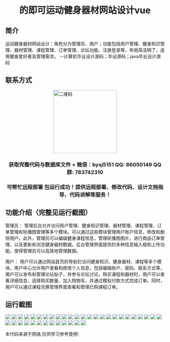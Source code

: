<p><h1 align="center">的即可运动健身器材网站设计vue</h1></p>

## 简介
运动健身器材网站设计：角色分为管理员、用户；功能包括用户管理、健身知识管理、器材管理、课程管理、订单管理、论坛功能、注册登录等，布局简洁明了，适用健身爱好者及管理需求。    --计算机毕业设计源码；毕设源码；java毕业设计源码


## 联系方式
<img src="https://bs-1329754181.cos.ap-shanghai.myqcloud.com/wx.jpg" alt="二维码" style="display: block; margin: 0 auto;" width="200px">
<p><h3 align="center">获取完整代码与数据库文件 + 微信：bysj5151 QQ: 86050149 QQ群: 783742310</h3></p>
<p><h3 align="center">可帮忙远程部署 包运行成功！提供远程部署、修改代码、设计文档指导、代码讲解等服务！</h3></p>

## 功能介绍（完整见运行截图）
管理员： 管理后台允许访问用户管理、健身知识管理、器材管理、课程管理、订单管理和轮播图管理等多个模块。可以通过这些模块管理用户账户信息，修改和删除用户。此外，管理员可以编辑健身课程信息，管理轮播图图片，进行商品订单管理，以及更新和浏览健身器材数据。后台管理界面提供的多种信息输入框和上传功能，使得管理员可以高效地管理数据。

用户： 用户可以通过网站首页的导航栏访问健身知识、健身器材、课程等多个模块。用户中心允许用户查看和修改个人信息，包括编辑账户、密码、联系方式等，用户可以发布和管理论坛帖子，并参与论坛讨论。购买课程和器材时，用户可以查看详细信息、选择购买数量、加入购物车，并通过模拟付款方式完成订单。同时，用户可以通过课程兑换管理界面查看和管理已购课程订单。


## 运行截图
![](https://bs-1329754181.cos.ap-shanghai.myqcloud.com/ssm/JiKeYunDongJianShuQiangGuoWu/img/001.jpg)
![](https://bs-1329754181.cos.ap-shanghai.myqcloud.com/ssm/JiKeYunDongJianShuQiangGuoWu/img/002.jpg)
![](https://bs-1329754181.cos.ap-shanghai.myqcloud.com/ssm/JiKeYunDongJianShuQiangGuoWu/img/003.jpg)
![](https://bs-1329754181.cos.ap-shanghai.myqcloud.com/ssm/JiKeYunDongJianShuQiangGuoWu/img/004.jpg)
![](https://bs-1329754181.cos.ap-shanghai.myqcloud.com/ssm/JiKeYunDongJianShuQiangGuoWu/img/005.jpg)
![](https://bs-1329754181.cos.ap-shanghai.myqcloud.com/ssm/JiKeYunDongJianShuQiangGuoWu/img/006.jpg)
![](https://bs-1329754181.cos.ap-shanghai.myqcloud.com/ssm/JiKeYunDongJianShuQiangGuoWu/img/007.jpg)
![](https://bs-1329754181.cos.ap-shanghai.myqcloud.com/ssm/JiKeYunDongJianShuQiangGuoWu/img/008.jpg)
![](https://bs-1329754181.cos.ap-shanghai.myqcloud.com/ssm/JiKeYunDongJianShuQiangGuoWu/img/009.jpg)
![](https://bs-1329754181.cos.ap-shanghai.myqcloud.com/ssm/JiKeYunDongJianShuQiangGuoWu/img/010.jpg)
![](https://bs-1329754181.cos.ap-shanghai.myqcloud.com/ssm/JiKeYunDongJianShuQiangGuoWu/img/011.jpg)
![](https://bs-1329754181.cos.ap-shanghai.myqcloud.com/ssm/JiKeYunDongJianShuQiangGuoWu/img/012.jpg)
![](https://bs-1329754181.cos.ap-shanghai.myqcloud.com/ssm/JiKeYunDongJianShuQiangGuoWu/img/013.jpg)
![](https://bs-1329754181.cos.ap-shanghai.myqcloud.com/ssm/JiKeYunDongJianShuQiangGuoWu/img/014.jpg)
![](https://bs-1329754181.cos.ap-shanghai.myqcloud.com/ssm/JiKeYunDongJianShuQiangGuoWu/img/015.jpg)
![](https://bs-1329754181.cos.ap-shanghai.myqcloud.com/ssm/JiKeYunDongJianShuQiangGuoWu/img/016.jpg)
![](https://bs-1329754181.cos.ap-shanghai.myqcloud.com/ssm/JiKeYunDongJianShuQiangGuoWu/img/017.jpg)
![](https://bs-1329754181.cos.ap-shanghai.myqcloud.com/ssm/JiKeYunDongJianShuQiangGuoWu/img/018.jpg)
![](https://bs-1329754181.cos.ap-shanghai.myqcloud.com/ssm/JiKeYunDongJianShuQiangGuoWu/img/019.jpg)
![](https://bs-1329754181.cos.ap-shanghai.myqcloud.com/ssm/JiKeYunDongJianShuQiangGuoWu/img/020.jpg)
![](https://bs-1329754181.cos.ap-shanghai.myqcloud.com/ssm/JiKeYunDongJianShuQiangGuoWu/img/021.jpg)
![](https://bs-1329754181.cos.ap-shanghai.myqcloud.com/ssm/JiKeYunDongJianShuQiangGuoWu/img/022.jpg)
![](https://bs-1329754181.cos.ap-shanghai.myqcloud.com/ssm/JiKeYunDongJianShuQiangGuoWu/img/023.jpg)
![](https://bs-1329754181.cos.ap-shanghai.myqcloud.com/ssm/JiKeYunDongJianShuQiangGuoWu/img/024.jpg)
![](https://bs-1329754181.cos.ap-shanghai.myqcloud.com/ssm/JiKeYunDongJianShuQiangGuoWu/img/025.jpg)
![](https://bs-1329754181.cos.ap-shanghai.myqcloud.com/ssm/JiKeYunDongJianShuQiangGuoWu/img/026.jpg)
![](https://bs-1329754181.cos.ap-shanghai.myqcloud.com/ssm/JiKeYunDongJianShuQiangGuoWu/img/027.jpg)
![](https://bs-1329754181.cos.ap-shanghai.myqcloud.com/ssm/JiKeYunDongJianShuQiangGuoWu/img/028.jpg)
![](https://bs-1329754181.cos.ap-shanghai.myqcloud.com/ssm/JiKeYunDongJianShuQiangGuoWu/img/029.jpg)
![](https://bs-1329754181.cos.ap-shanghai.myqcloud.com/ssm/JiKeYunDongJianShuQiangGuoWu/img/030.jpg)
![](https://bs-1329754181.cos.ap-shanghai.myqcloud.com/ssm/JiKeYunDongJianShuQiangGuoWu/img/031.jpg)
![](https://bs-1329754181.cos.ap-shanghai.myqcloud.com/ssm/JiKeYunDongJianShuQiangGuoWu/img/032.jpg)
![](https://bs-1329754181.cos.ap-shanghai.myqcloud.com/ssm/JiKeYunDongJianShuQiangGuoWu/img/033.jpg)
![](https://bs-1329754181.cos.ap-shanghai.myqcloud.com/ssm/JiKeYunDongJianShuQiangGuoWu/img/034.jpg)
![](https://bs-1329754181.cos.ap-shanghai.myqcloud.com/ssm/JiKeYunDongJianShuQiangGuoWu/img/035.jpg)
![](https://bs-1329754181.cos.ap-shanghai.myqcloud.com/ssm/JiKeYunDongJianShuQiangGuoWu/img/036.jpg)
![](https://bs-1329754181.cos.ap-shanghai.myqcloud.com/ssm/JiKeYunDongJianShuQiangGuoWu/img/037.jpg)
![](https://bs-1329754181.cos.ap-shanghai.myqcloud.com/ssm/JiKeYunDongJianShuQiangGuoWu/img/038.jpg)

<p>本代码来源于网络,仅供学习参考使用!</p>
